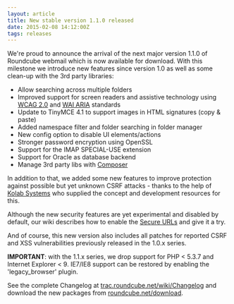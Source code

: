 ```yaml
---
layout: article
title: New stable version 1.1.0 released
date: 2015-02-08 14:12:00Z
tags: releases
---
```

We're proud to announce the arrival of the next major version 1.1.0 of 
Roundcube webmail which is now available for download. With this 
milestone we introduce new features since version 1.0 as well as 
some clean-up with the 3rd party libraries:

* Allow searching across multiple folders
* Improved support for screen readers and assistive technology using 
  [WCAG 2.0](http://www.w3.org/WAI/GL/WCAG20/) and [WAI ARIA](http://www.w3.org/TR/wai-aria/) standards
* Update to TinyMCE 4.1 to support images in HTML signatures (copy & paste)
* Added namespace filter and folder searching in folder manager
* New config option to disable UI elements/actions
* Stronger password encryption using OpenSSL
* Support for the IMAP SPECIAL-USE extension
* Support for Oracle as database backend
* Manage 3rd party libs with [Composer](https://getcomposer.org/)

In addition to that, we added some new features to improve protection
against possible but yet unknown CSRF attacks - thanks to the help of
[Kolab Systems](https://kolabsystems.com) who supplied the concept
and development resources for this.

Although the new security features are yet experimental and disabled by default,
our wiki describes how to enable the [Secure URLs](http://trac.roundcube.net/wiki/Howto_Config/Secure_URLs)
and give it a try.

And of course, this new version also includes all patches for reported
CSRF and XSS vulnerabilities previously released in the 1.0.x series.

**IMPORTANT**: with the 1.1.x series, we drop support for PHP < 5.3.7
and Internet Explorer < 9. IE7/IE8 support can be restored by
enabling the 'legacy_browser' plugin.

See the complete Changelog at [trac.roundcube.net/wiki/Changelog](http://trac.roundcube.net/wiki/Changelog) 
and download the new packages from  [roundcube.net/download](http://roundcube.net/download). 

